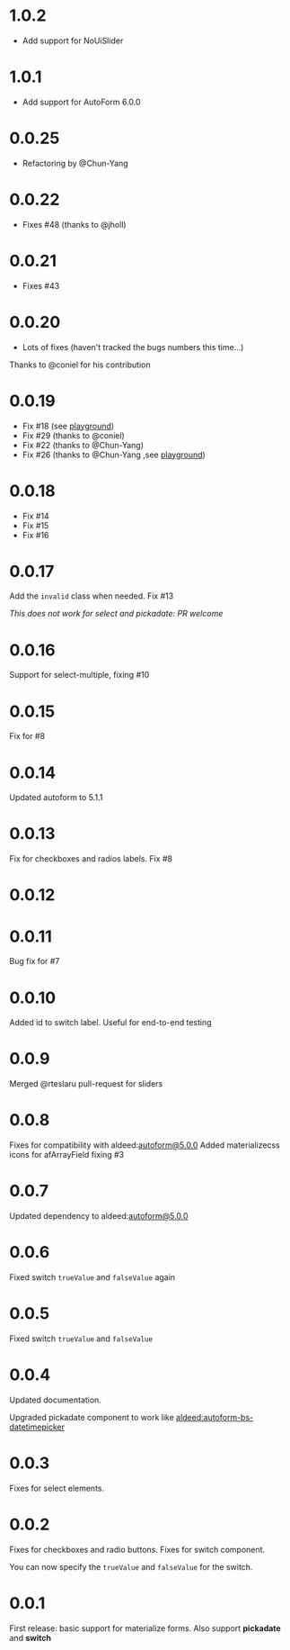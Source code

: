 # 1.0.2
 - Add support for NoUiSlider

# 1.0.1
 - Add support for AutoForm 6.0.0

# 0.0.25
 - Refactoring by @Chun-Yang

# 0.0.22
 - Fixes #48 (thanks to @jholl)

# 0.0.21
 - Fixes #43

# 0.0.20
 - Lots of fixes (haven't tracked the bugs numbers this time...)

Thanks to @coniel for his contribution

# 0.0.19

- Fix #18 (see [playground](http://autoform-materialize-playground.meteor.com/))
- Fix #29 (thanks to @coniel)
- Fix #22 (thanks to @Chun-Yang)
- Fix #26 (thanks to @Chun-Yang  ,see [playground](http://autoform-materialize-playground.meteor.com/))

# 0.0.18

- Fix #14
- Fix #15
- Fix #16

# 0.0.17

Add the `invalid` class when needed. Fix #13

*This does not work for select and pickadate: PR welcome*

# 0.0.16

Support for select-multiple, fixing #10

# 0.0.15

Fix for #8

# 0.0.14

Updated autoform to 5.1.1

# 0.0.13

Fix for checkboxes and radios labels. Fix #8

# 0.0.12
# 0.0.11

Bug fix for #7

# 0.0.10

Added id to switch label. Useful for end-to-end testing

# 0.0.9

Merged @rteslaru pull-request for sliders

# 0.0.8

Fixes for compatibility with aldeed:autoform@5.0.0
Added materializecss icons for afArrayField fixing #3

# 0.0.7

Updated dependency to aldeed:autoform@5.0.0

# 0.0.6

Fixed switch `trueValue` and `falseValue` again

# 0.0.5

Fixed switch `trueValue` and `falseValue`

# 0.0.4

Updated documentation.

Upgraded pickadate component to work like [aldeed:autoform-bs-datetimepicker](https://github.com/aldeed/meteor-autoform-bs-datetimepicker)

# 0.0.3

Fixes for select elements.

# 0.0.2

Fixes for checkboxes and radio buttons.
Fixes for switch component.

You can now specify the `trueValue` and `falseValue` for the switch.

# 0.0.1

First release: basic support for materialize forms. Also support **pickadate** and **switch**
